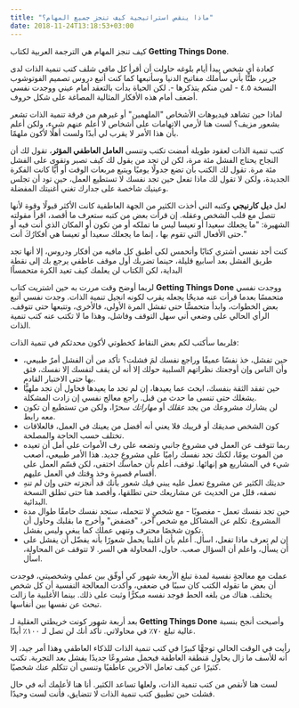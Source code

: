 ```yaml
---
title: "ماذا ينقص استراتيجية كيف تنجز جميع المهام؟"
date: 2018-11-24T13:18:53+03:00
---
```


كيف تنجز المهام هي الترجمة العربية لكتاب **Getting Things Done**.

كعادة أي شخص يبدأ أيام بلوغه حاولت أن أقرأ كل مافي شلف كتب تنمية الذات لدى جرير، ظنًّا بأني سأملك مفاتيح الدنيا وسأتبعها كما كنت أتبع دروس تصميم الفوتوشوب النسخة ٤.٥ - لمن منكم يتذكرها -. لكن الحياة بدأت بالتعقد أمام عيني ووجدت نفسي أضعف أمام هذه الأفكار المثالية المصاغة على شكل حروف.

لماذا حين تشاهد فيديوهات الأشخاص "الملهمين" أو غيرهم من فرقة تنمية الذات تشعر بشعور مزيف؟ لست هنا لأرمي الاتهامات على أشخاص لا أعلم عنهم شيء، ولكن أعلم بأن هذا الأمر لا يقرب لي أبدًا ولست أهلًا لأكون ملهمًا. 

كتب تنمية الذات لعقود طويلة أمضت تكتب وتنسى **العامل العاطفي المؤثر**، تقول لك أن النجاح يحتاج الفشل مئة مرة، لكن لن تجد من يقول لك كيف تصبر وتقوى على الفشل مئة مرة. تقول لك الكتب بأن تضع جدولًا يوميًا ويتبع مربعات الوقت أو أيًّا كانت الفكرة الجديدة، ولكن لا تقول لك ماذا تفعل حين تجد نفسك لا تستطيع العمل، حين تود أن تجلس وعينيك شاخصة على جدارك تغني أغنيتك المفضلة. 

لعل **ديل كارنيجي** وكتبه التي أخذت الكثير من الجهة العاطفية كانت الأكثر قبولًا وقوة لأنها تتصل مع قلب الشخص وعقله. إن قرأت بعض من كتبه ستعرف ما أقصد، اقرأ مقولته الشهيرة: "ما يجعلك سعيدا أو تعيسا ليس ما تملكه أو من تكون أو المكان الذي أنت فيه أو حتى الأفعال التي تقوم بها ، إنما ما يجعلك سعيدا أو تعيسا هي أفكارُكَ أنت." 

كنت أجد نفسي أشتري كتابًا وأتحمس لكي أطبق كل مافيه من أفكار ودروس، إلا أنها تجد طريق الفشل بعد أسابيع قليلة، حينما تضربك أول موقف عاطفي يرجع بك إلى نقطة البداية، لكن الكتاب لن يعلمك كيف تعيد الكرة متحمساًا 

لربما أوضح وقت مررت به حين اشتريت كتاب **Getting Things Done** ووجدت نفسي متحمسًا بعدما قرأت عنه مديحًا يجعله يقرب لكونه انجيل تنمية الذات. وجدت نفسي أتبع بعض الخطوات، وابدأ متحمسًّا حتى تفشل المرة الأولى، فالأخرى، وتتبعها حتى تتوقف. الرأي الحالي على وضعي أني سهل التوقف وفاشل، وهذا ما لا تكتب عنه كتب تنمية الذات. 

فلربما سأكتب لكم بعض النقاط كخطوتي لأكون محدثكم في تنمية الذات:

*  حين تفشل، خذ نفسًا عميقًا وراجع نفسك لمَ فشلت؟ تأكد من أن الفشل أمرٌ طبيعي، وأن الناس وإن أوجعتك نظراتهم السلبية حولك إلا أنه لن يقف لنفسك إلا نفسك، فثق بها حتى الاختبار القادم.
* حين تفقد الثقة بنفسك، ابحث عما يعيدها، إن لم تجد ما يعيدها فحاول أن تجد ملهيًّا يشغلك حتى تنسى ما حدث من قبل. راجع معالج نفسي إن زادت المشكلة. 
* لن يشارك مشروعك من يجد *عقلك* أو *مهاراتك* سحرًا، ولكن من تستطيع أن تكون معه رابط. 
* كون الشخص صديقك أو قريبك فلا يعني أنه أفضل من يعينك في العمل، فالعلاقات تختلف حسب الحاجة والمصلحة. 
* ربما تتوقف عن العمل في مشروع جانبي وتضعه على رف الأموات على أمل أن تعيده من الموت يومًا، لكنك تجد نفسك راميًا على مشروعٍ جديد. هذا الأمر طبيعي، أصعب شيء في المشاريع هو إنهائها. توقف، أعلم بأن حماسك اختفى، لكن قسّم العمل على أقسام قصيرة وخذ وقتك في العمل عليهم. 
* حديثك الكثير عن مشروع تعمل عليه يبني فيك شعور بأنك قد أنجزته حتى وإن لم تنهِ نصفه، قلل من الحديث عن مشاريعك حتى تطلقها، وأقصد هنا حتى تطلق النسخة البدائية. 
* حين تجد نفسك تعمل - مغصوبًا - مع شخصٍ لا تتحمله، ستجد نفسك حامقًا طوال مدة المشروع. تكلم عن المشاكل مع شخص آخر، "فضفض" وأخرج ما بقلبك وحاول أن تكون شخصًا محترف وتنهي عملك كما يبغي وليس بفشل. 
* إن لم تعرف ماذا تفعل، اسأل. أعلم بأن أغلبنا يحمل شعورًا بأنه يفضّل أن يفشل على أن يسأل، واعلم أن السؤال صعب. حاول، المحاولة هي السر. لا تتوقف عن المحاولة، اسأل. 

عملت مع معالجةٍ نفسية لمدة تبلغ الأربعة شهور كي أوفّق بين عملي وشخصيتي، فوجدت أن بعض ما تقوله الكتب كان سببًا في ضعفي، وأكدت المعالجة النفسية أن كل شخص يختلف. هناك من بلغه الحط فوجد نفسه مبكرًّا وثبت على ذلك. بينما الأغلبية ما زالت تبحث عن نفسها بين أنفاسها. 

بعد أربعة شهور كونت خريطتي العقلية لـ **Getting Things Done** وأصبحت أنجح بنسبة عالية تبلغ ٧٠٪ في محاولاتي. تأكد أنك لن تصل لـ ١٠٠٪ أبدًا. 

رأيت في الوقت الحالي توجهًّا كبيرًا في كتب تنمية الذات للذكاء العاطفي وهذا أمر جيد، إلا أنه للأسف ما زال يحاول مَنطقة العاطفة فيحمل مشروعًا جديدًا يفشل بعد التجربة. تكتب كثيرًا عن كيف تعامل الآخرين عاطفيًا وتنسى أن تتكلم عنك شخصيًا. 

لست هنا لأنقص من كتب تنمية الذات، ولعلها تساعد الكثير. أنا هنا لأعلمك أنه في حال فشلت حين تطبيق كتب تنمية الذات لا تتضايق، فأنت لست وحيدًا. 
